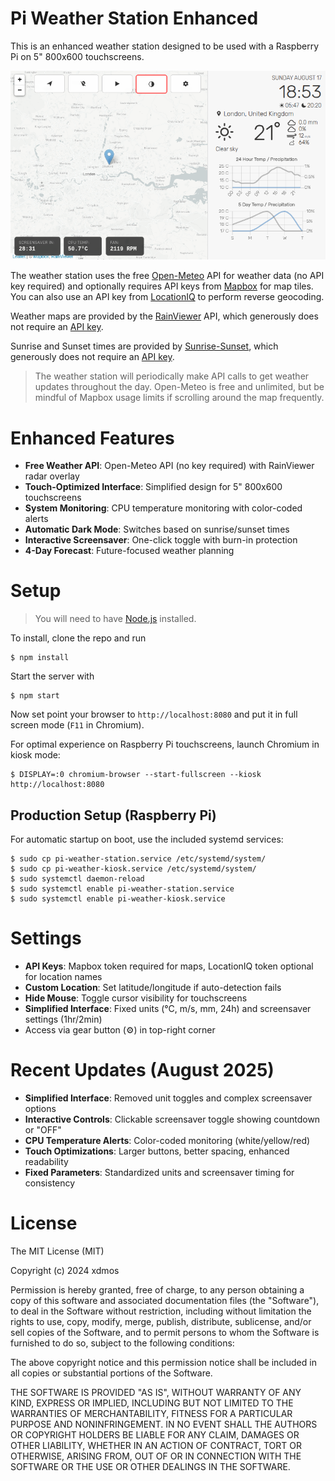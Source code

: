 
# Pi Weather Station Enhanced

This is an enhanced weather station designed to be used with a Raspberry Pi on 5" 800x600 touchscreens.

![pi-weather-station](pi-weather-station.png)

The weather station uses the free [Open-Meteo](https://open-meteo.com/) API for weather data (no API key required) and optionally requires API keys from [Mapbox](https://www.mapbox.com/) for map tiles. You can also use an API key from [LocationIQ](https://locationiq.com/) to perform reverse geocoding.

Weather maps are provided by the [RainViewer](https://www.rainviewer.com/) API, which generously does not require an [API key](https://www.rainviewer.com/api.html).

Sunrise and Sunset times are provided by [Sunrise-Sunset](https://sunrise-sunset.org/), which generously does not require an [API key](https://sunrise-sunset.org/api).

> The weather station will periodically make API calls to get weather updates throughout the day. Open-Meteo is free and unlimited, but be mindful of Mapbox usage limits if scrolling around the map frequently.

# Enhanced Features

- **Free Weather API**: Open-Meteo API (no key required) with RainViewer radar overlay
- **Touch-Optimized Interface**: Simplified design for 5" 800x600 touchscreens  
- **System Monitoring**: CPU temperature monitoring with color-coded alerts
- **Automatic Dark Mode**: Switches based on sunrise/sunset times
- **Interactive Screensaver**: One-click toggle with burn-in protection
- **4-Day Forecast**: Future-focused weather planning

# Setup

> You will need to have [Node.js](https://nodejs.org/) installed.

To install, clone the repo and run

    $ npm install

Start the server with

    $ npm start

Now set point your browser to `http://localhost:8080` and put it in full screen mode (`F11` in Chromium).

For optimal experience on Raspberry Pi touchscreens, launch Chromium in kiosk mode:

    $ DISPLAY=:0 chromium-browser --start-fullscreen --kiosk http://localhost:8080

## Production Setup (Raspberry Pi)

For automatic startup on boot, use the included systemd services:

    $ sudo cp pi-weather-station.service /etc/systemd/system/
    $ sudo cp pi-weather-kiosk.service /etc/systemd/system/
    $ sudo systemctl daemon-reload
    $ sudo systemctl enable pi-weather-station.service
    $ sudo systemctl enable pi-weather-kiosk.service

# Settings

- **API Keys**: Mapbox token required for maps, LocationIQ token optional for location names
- **Custom Location**: Set latitude/longitude if auto-detection fails
- **Hide Mouse**: Toggle cursor visibility for touchscreens
- **Simplified Interface**: Fixed units (°C, m/s, mm, 24h) and screensaver settings (1hr/2min)
- Access via gear button (⚙️) in top-right corner

# Recent Updates (August 2025)

- **Simplified Interface**: Removed unit toggles and complex screensaver options
- **Interactive Controls**: Clickable screensaver toggle showing countdown or "OFF"  
- **CPU Temperature Alerts**: Color-coded monitoring (white/yellow/red)
- **Touch Optimizations**: Larger buttons, better spacing, enhanced readability
- **Fixed Parameters**: Standardized units and screensaver timing for consistency

# License

The MIT License (MIT)

Copyright (c) 2024 xdmos

Permission is hereby granted, free of charge, to any person obtaining a copy of this software and associated documentation files (the "Software"), to deal in the Software without restriction, including without limitation the rights to use, copy, modify, merge, publish, distribute, sublicense, and/or sell copies of the Software, and to permit persons to whom the Software is furnished to do so, subject to the following conditions:

The above copyright notice and this permission notice shall be included in all copies or substantial portions of the Software.

THE SOFTWARE IS PROVIDED "AS IS", WITHOUT WARRANTY OF ANY KIND, EXPRESS OR IMPLIED, INCLUDING BUT NOT LIMITED TO THE WARRANTIES OF MERCHANTABILITY, FITNESS FOR A PARTICULAR PURPOSE AND NONINFRINGEMENT. IN NO EVENT SHALL THE AUTHORS OR COPYRIGHT HOLDERS BE LIABLE FOR ANY CLAIM, DAMAGES OR OTHER LIABILITY, WHETHER IN AN ACTION OF CONTRACT, TORT OR OTHERWISE, ARISING FROM, OUT OF OR IN CONNECTION WITH THE SOFTWARE OR THE USE OR OTHER DEALINGS IN THE SOFTWARE.
